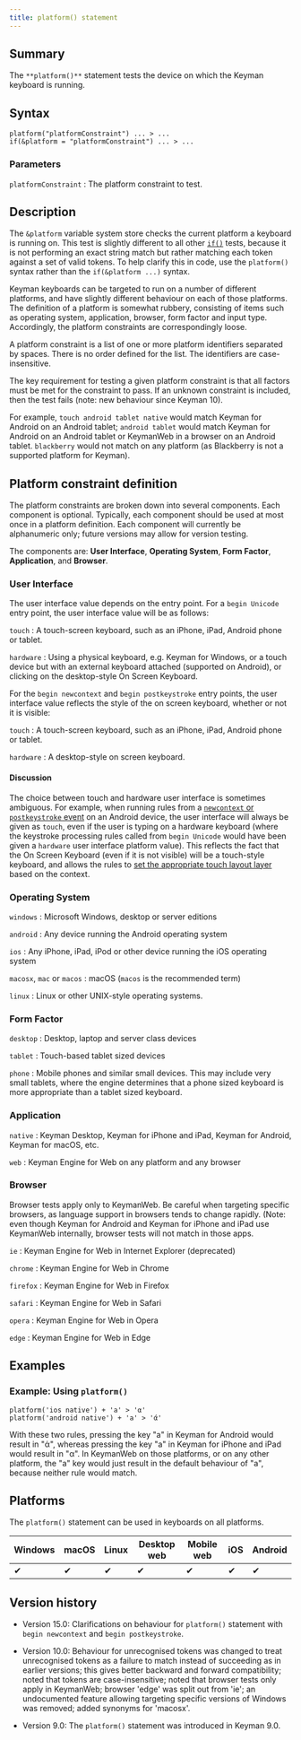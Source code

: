 ```yaml
---
title: platform() statement
---
```


## Summary

The `**platform()**` statement tests the device on which the Keyman keyboard is
running.

## Syntax

```keyman
platform("platformConstraint") ... > ...
if(&platform = "platformConstraint") ... > ...
```

### Parameters

`platformConstraint`
: The platform constraint to test.

## Description

The `&platform` variable system store checks the current platform a keyboard is
running on. This test is slightly different to all other [`if()`](if) tests,
because it is not performing an exact string match but rather matching each
token against a set of valid tokens. To help clarify this in code, use the
`platform()` syntax rather than the `if(&platform ...)` syntax.

Keyman keyboards can be targeted to run on a number of different platforms, and
have slightly different behaviour on each of those platforms. The definition of
a platform is somewhat rubbery, consisting of items such as operating system,
application, browser, form factor and input type. Accordingly, the platform
constraints are correspondingly loose.

A platform constraint is a list of one or more platform identifiers separated by
spaces. There is no order defined for the list. The identifiers are
case-insensitive.

The key requirement for testing a given platform constraint is that all factors
must be met for the constraint to pass. If an unknown constraint is included,
then the test fails (note: new behaviour since Keyman 10).

For example, `touch android tablet native` would match Keyman for Android on an
Android tablet; `android tablet` would match Keyman for Android on an Android
tablet or KeymanWeb in a browser on an Android tablet. `blackberry` would not
match on any platform (as Blackberry is not a supported platform for Keyman).

## Platform constraint definition

The platform constraints are broken down into several components. Each component
is optional. Typically, each component should be used at most once in a platform
definition. Each component will currently be alphanumeric only; future versions
may allow for version testing.

The components are: **User Interface**, **Operating System**, **Form Factor**,
**Application**, and **Browser**.

### User Interface

The user interface value depends on the entry point. For a `begin Unicode` entry
point, the user interface value will be as follows:

`touch`
: A touch-screen keyboard, such as an iPhone, iPad, Android phone or tablet.

`hardware`
: Using a physical keyboard, e.g. Keyman for Windows, or a touch device but with
  an external keyboard attached (supported on Android), or clicking on the
  desktop-style On Screen Keyboard.

For the `begin newcontext` and `begin postkeystroke` entry points, the user
interface value reflects the style of the on screen keyboard, whether or not it
is visible:

`touch`
: A touch-screen keyboard, such as an iPhone, iPad, Android phone or tablet.

`hardware`
: A desktop-style on screen keyboard.

#### Discussion

The choice between touch and hardware user interface is sometimes ambiguous. For
example, when running rules from a [`newcontext` or `postkeystroke`
event](begin) on an Android device, the user interface will always be given as
`touch`, even if the user is typing on a hardware keyboard (where the keystroke
processing rules called from `begin Unicode` would have been given a `hardware`
user interface platform value). This reflects the fact that the On Screen
Keyboard (even if it is not visible) will be a touch-style keyboard, and allows
the rules to [set the appropriate touch layout layer](../guide/casing-support)
based on the context.

### Operating System

`windows`
: Microsoft Windows, desktop or server editions

`android`
: Any device running the Android operating system

`ios`
: Any iPhone, iPad, iPod or other device running the iOS operating system

`macosx`, `mac` or `macos`
: macOS (`macos` is the recommended term)

`linux`
: Linux or other UNIX-style operating systems.

### Form Factor

`desktop`
: Desktop, laptop and server class devices

`tablet`
: Touch-based tablet sized devices

`phone`
: Mobile phones and similar small devices. This may include very small tablets,
  where the engine determines that a phone sized keyboard is more appropriate
  than a tablet sized keyboard.

### Application

`native`
: Keyman Desktop, Keyman for iPhone and iPad, Keyman for Android, Keyman for
  macOS, etc.

`web`
: Keyman Engine for Web on any platform and any browser

### Browser

Browser tests apply only to KeymanWeb. Be careful when targeting specific
browsers, as language support in browsers tends to change rapidly. (Note: even
though Keyman for Android and Keyman for iPhone and iPad use KeymanWeb
internally, browser tests will not match in those apps.

`ie`
: Keyman Engine for Web in Internet Explorer (deprecated)

`chrome`
: Keyman Engine for Web in Chrome

`firefox`
: Keyman Engine for Web in Firefox

`safari`
: Keyman Engine for Web in Safari

`opera`
: Keyman Engine for Web in Opera

`edge`
: Keyman Engine for Web in Edge

## Examples

### Example: Using `platform()`

```keyman
platform('ios native') + 'a' > 'α'
platform('android native') + 'a' > 'ά'
```

With these two rules, pressing the key "a" in Keyman for Android would result in
"ά", whereas pressing the key "a" in Keyman for iPhone and iPad would result in
"α". In KeymanWeb on those platforms, or on any other platform, the "a" key
would just result in the default behaviour of "a", because neither rule would
match.

## Platforms

The `platform()` statement can be used in keyboards on all platforms.

<table class='platform'>
  <thead>
    <tr><th>Windows</th><th>macOS</th><th>Linux</th><th>Desktop web</th><th>Mobile web</th><th>iOS</th><th>Android</th></tr>
  </thead>
  <tbody>
    <tr><td>✔</td><td>✔</td><td>✔</td><td>✔</td><td>✔</td><td>✔</td><td>✔</td></tr>
  </tbody>
</table>

## Version history

* Version 15.0: Clarifications on behaviour for `platform()` statement with
  `begin newcontext` and `begin postkeystroke`.

* Version 10.0: Behaviour for unrecognised tokens was changed to treat
  unrecognised tokens as a failure to match instead of succeeding as in earlier
  versions; this gives better backward and forward compatibility; noted that
  tokens are case-insensitive; noted that browser tests only apply in KeymanWeb;
  browser 'edge' was split out from 'ie'; an undocumented feature allowing
  targeting specific versions of Windows was removed; added synonyms for
  'macosx'.

* Version 9.0: The `platform()` statement was introduced in Keyman 9.0.
